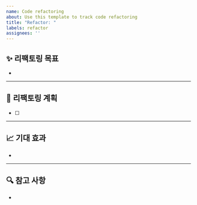 ```yaml
---
name: Code refactoring
about: Use this template to track code refactoring
title: "Refactor: "
labels: refactor
assignees: ''
---
```


## ✨ 리팩토링 목표
<!-- 리팩토링을 통해 개선하려는 목표를 명확히 기술하세요 -->
- 

---

## 🔄 리팩토링 계획
<!-- 리팩토링 작업을 구체적으로 기술하세요 -->
- [ ] 

---

## 📈 기대 효과
<!-- 리팩토링을 통해 개선될 점이나 얻을 수 있는 효과를 기술하세요 -->
- 

---

## 🔍 참고 사항
<!-- 추가적인 정보나 관련 문서를 기술하세요(optional) -->
- 
